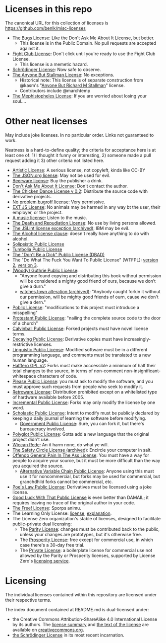 # Licenses in this repo

The canonical URL for this collection of licenses is https://github.com/benlk/misc-licenses

- [The Bugs License](./bugs-license.md): Like the Don't Ask Me About It License, but better.
	- This license is in the Public Domain. No pull requests are accepted against it.
- [Fight Club License](./fight-club-license.md): Don't click until you're ready to use the Fight Club License.
	- This license is a memetic hazard.
- [Schrödinger License](./schrodinger-license.md): Now safe to observe.
- [The Anyone But Stallman License](./stallman-license.md): No exceptions.
	- Historical note: This license is of separate construction from @kasm's "[Anyone But Richard M Stallman](https://github.com/landondyer/kasm/blob/master/LICENSE)" license.
	- Contributors include @marchtemp
- [The Mephistopheles License](./mephistopheles-license.md): If you are worried about losing your soul....

# Other neat licenses

May include joke licenses. In no particular order. Links not guaranteed to work.

Neatness is a hard-to-define quality; the criteria for acceptance here is at least one of: 1) I thought it funny or interesting, 2) someone made a pull request adding it 3) other criteria not listed here.

- [Artistic License](https://en.wikipedia.org/wiki/Artistic_License): A serious license, not copyleft, kinda like CC-BY
- [The JSON.org license](http://www.json.org/license.html): May not be used for evil.
- [Beerware license](https://en.wikipedia.org/wiki/Beerware#License): Buy the publisher a drink.
- [Don't Ask Me About It License](https://github.com/nslater/DAMAIL): Don't contact the author.
- [The Chicken Dance License v 0.2](https://github.com/supertunaman/cdl/blob/master/COPYING): Distribute the source code with derivative projects.
- [No problem bugroff license](http://tunes.org/legalese/bugroff.html): Very permissive.
- [EXT JS License](http://www.exttld.com/index.php?content=terms): No animals may be harmed in any way bt the user, their employer, or the project.
- [A music license](http://www.codeforge.com/read/126664/setdpi.h__html): Listen to the music.
- [The Death and Repudiation License](https://github.com/indeyets/syck/blob/master/COPYING): No use by living persons allowed.
- [The JSLint license exception (archived)](https://web.archive.org/web/20170722132351/http://dev.hasenj.org:80/post/3272592502/ibm-and-its-minions): IBM may be evil.
- [The Alcohol license clause](http://club.myce.com/f59/strange-license-agreement-alcohol-writer-software-55692/): doesn't really have anything to do with alcohol.
- [Solipsistic Public License](https://raw.githubusercontent.com/matildah/SPL/fb35894f14be41ffd78018ae150e9da1cf6d4a75/LICENSE)
- [Tumbolia Public License](https://raw.githubusercontent.com/joshleaves/licenjs/4174e046c920acf066bfe9cd14d833210490c8b8/lib/template-tumbolia.txt)
- [The "Don't Be a Dick" Public License (DBAD)](https://dbad-license.org/)
- The "Do What The Fuck You Want To Public License" (WTFPL): [version 2](http://www.wtfpl.net/about/), [version 3](https://github.com/sirkris/WTFPL/blob/master/WTFPL.md).
- [(Woody) Guthrie Public License](http://researchenterprise.org/2013/12/06/the-woody-guthrie-public-license/):
    - "Anyone found copying and distributing this book without permission will be considered a mighty good friend of ours, because we don’t give a durn."
    - [witches.town alteration (archived)](https://web.archive.org/web/20180407192134/https://witches.town/@ThatVeryQuinn/3540091): "Anybody caught forkin it without our permission, will be mighty good friends of ourn, cause we don't give a dern."
- [Poblic License](https://awoo.space/@typhlosion/1434007): "modifications to this project must introduce a misspelling"
- [Protestant Public License](https://awoo.space/@Felthry/1434032): "nailing the complete source code to the door of a church"
- [Calvinball Public License](https://tootplanet.space/users/Terrana/updates/22613): Forked projects must have novel license terms.
- [Decaying Public License](https://awoo.space/@typhlosion/1433889): Derivative copies must have increasingly-restrictive licenses.
- [Linguistic Public License](https://awoo.space/@Felthry/1433846): Modified software must be in a different programming language, and comments must be translated to a new human language.
- [Halffero GPL v2](https://awoo.space/@typhlosion/1433863): Forks must make acccessible a minimum of half their total changes to the source, in terms of non-comment non-insignificant-whitespace characters of code.
- [Please Public License](https://awoo.space/@typhlosion/1433790): you must ask to modify the software, and you must approve such requests from people who seek to modify it.
- [Retroware License](https://awoo.space/@typhlosion/1433742): Distribution prohibited except on a whitelisted type of hardware available before 2005.
- [Incremental Public License](https://awoo.space/@typhlosion/1433666): Forks may only modify the license by one word.
- [Scholastic Public License](https://awoo.space/@typhlosion/1433614): Intent to modify must be publicly declared by keeping a daily journal of learning the software before modifying.
	- [Government Public License](https://computerfairi.es/users/boots/updates/25134): Sure, you can fork it, but there's bureaucracy involved.
- [Polyglot Public License](https://awoo.space/@typhlosion/1433566): Gotta add a new language that the original project didn't use.
- [Wiccan Rede](https://en.wikipedia.org/wiki/Wiccan_Rede): An it harm none, do what ye will.
- [The Safety Circle License (archived)](https://web.archive.org/web/20180403083715/https://witches.town/@Ontploffing/3544280): Encircle your computer in salt.
- [Offendo General Pain In The Ass License](https://awoo.space/@typhlosion/1433157): You must have a way for people to acquire your source, but it must be more difficult than the way you acquired the source.
	- [Alternative Variable Chain Public License](https://icosahedron.website/users/shel/updates/76814): Anyone using this must use it for noncommercial, but forks may be used for commercial, but granchdhild forks cannot be commercial, etc.
- [Poe's Law Public License](https://icosahedron.website/users/shel/updates/76825): Derivatives must be licensed using a joke license.
- [Good Luck With That Public License](https://github.com/me-shaon/GLWTPL) is even better than DAMAIL; it requires leaving no trace of the original author in your code.
- [The Free! License](https://web.archive.org/web/20190108025048/https://friend.camp/@darius/101377271044280643): Sporps animu.
- The Learning Only License: [license](https://github.com/dolson14/LOL/blob/master/LOL_LICENSE), [explanation](https://github.com/dolson14/LOL/blob/master/README.md).
- The License Zero organization's stable of licenses, designed to facilitate public-private dual licensing:
	- The [Parity License](https://paritylicense.com/): changes must be contributed back to the public, unless your changes are prototypes, but it's otherwise free.
	- The [Prosperity License](https://prosperitylicense.com/): free except for commercial use, in which case there's a 30-day free trial.
	- The [Private License](https://licensezero.com/licenses/private): a boilerplate license for commercial use not allowed by the Parity or Prosperity licenses, supported by License Zero's [licensing service](https://guide.licensezero.com/).

# Licensing

The individual licenses contained within this repository are licensed under their respective terms.

The index document contained at README.md is dual-licensed under:

- the Creative Commons Attribution-ShareAlike 4.0 International License by its authors. The [license summary](https://creativecommons.org/licenses/by-sa/4.0/) and [the text of the license](https://creativecommons.org/licenses/by-sa/4.0/legalcode) are available on [creativecommons.org](https://creativecommons.org/).
- [the Schrödinger License](./schrodinger-license.md) in its most recent incarnation.
